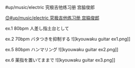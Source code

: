 #up/music/electric 究极吉他练习册 宫脇俊郎

[😊#up/music/electric 究极吉他练习册 宫脇俊郎
](http://47.111.95.20:6001/user/1/start/%23up%2Fmusic%2Felectric%20%E7%A9%B6%E6%9E%81%E5%90%89%E4%BB%96%E7%BB%83%E4%B9%A0%E5%86%8C%20%E5%AE%AB%E8%84%87%E4%BF%8A%E9%83%8E%0A)

ex.1 80bpm
人差し指土台として

ex.2 70bpm
バタつきを抑制する
![[kyouwaku guitar ex1.png]]

ex.5 80bpm
ハンマリング
![[kyouwaku guitar ex2.png]]

ex.6 薬指を置いてままで
![[kyouwaku guitar ex3.png]]